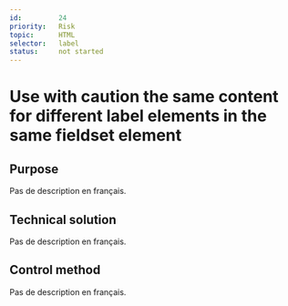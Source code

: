 ```yaml
---
id:         24
priority:   Risk
topic:      HTML
selector:   label
status:     not started
---
```


# Use with caution the same content for different label elements in the same fieldset element

## Purpose

Pas de description en français.

## Technical solution

Pas de description en français.

## Control method

Pas de description en français.